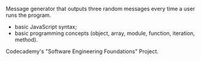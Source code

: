 Message generator that outputs three random messages every time a user runs the program.

- basic JavaScript syntax;
- basic programming concepts (object, array, module, function, iteration, method).

Codecademy's "Software Engineering Foundations" Project. 
